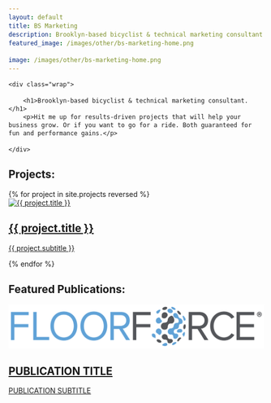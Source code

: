 ```yaml
---
layout: default
title: BS Marketing
description: Brooklyn-based bicyclist & technical marketing consultant. Results-driven marketing consultations and contracted projects to help your business grow.
featured_image: /images/other/bs-marketing-home.png

image: /images/other/bs-marketing-home.png
---
```


<section class="intro">

	<div class="wrap">

		<h1>Brooklyn-based bicyclist & technical marketing consultant.</h1>
		<p>Hit me up for results-driven projects that will help your business grow. Or if you want to go for a ride. Both guaranteed for fun and performance gains.</p>

	</div>

</section>
<section class ="intro">
	<div class ="wrap">
		<h1> Projects:</h1>
	</div>
</section>
<section class="portfolio">
	<div class="content-wrap portfolio-wrap">
		{% for project in site.projects reversed %}
		<div class="portfolio-item">
			<a class="portfolio-item__link" href="{{ project.url }}">
				<div class="portfolio-item__image">
					<img src="{{ project.featured_image  }}" alt="{{ project.title }}">
				</div>
				<div class="portfolio-item__content">
					<div class="portfolio-item__info">
						<h2 class="portfolio-item__title">{{ project.title }}</h2>
						<p class="portfolio-item__subtitle">{{ project.subtitle }}</p>
					</div>
				</div>
			</a>
		</div>
		{% endfor %}
	</div>
</section>

<section class ="intro">
	<div class ="wrap">
		<h1> Featured Publications:</h1>
	</div>
</section>

<section class="portfolio">
	<div class="content-wrap portfolio-wrap">
		<div class="portfolio-item">
			<a class="portfolio-item__link" href="https://google.com">
				<div class="portfolio-item__image">
					<img src="/images/logos/floorforce.svg" alt="PUBLICATION TITLE">
				</div>
				<div class="portfolio-item__content">
					<div class="portfolio-item__info">
						<h2 class="portfolio-item__title">PUBLICATION TITLE</h2>
						<p class="portfolio-item__subtitle">PUBLICATION SUBTITLE</p>
					</div>
				</div>
			</a>
		</div>
	</div>
</section>
